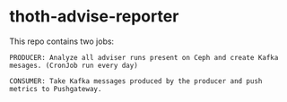 # thoth-advise-reporter

This repo contains two jobs:

    PRODUCER: Analyze all adviser runs present on Ceph and create Kafka mesages. (CronJob run every day)

    CONSUMER: Take Kafka messages produced by the producer and push metrics to Pushgateway.
